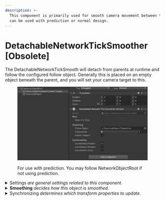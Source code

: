 ```yaml
---
description: >-
  This component is primarily used for smooth camera movement between ticks. It
  can be used with prediction or normal design.
---
```


# DetachableNetworkTickSmoother \[Obsolete]

The DetachableNetworkTickSmooth will detach from parents at runtime and follow the configured follow object. Generally this is placed on an empty object beneath the parent, and you will set your camera target to this.

<figure><img src="../../../.gitbook/assets/image (21).png" alt=""><figcaption><p>For use with prediction. You may follow NetworkObjectRoot if not using prediction.</p></figcaption></figure>

<details>

<summary>Settings <em>are general settings related to this component.</em></summary>

**Attach On Stop** will re-attach this object to it's previous parent when the NetworkObject for this component has completed network stop callbacks.

</details>

<details>

<summary><strong>Smoothing</strong> <em>decides how this object is smoothed.</em></summary>

**Follow Object** is the object to follow. This is typically the graphical object for the same NetworkObject.

**Interpolation** is how long in ticks to smooth over. Depending on your game type and camera settings, typically 1 or 2 works well.

**Enable Teleport** will allow this object to teleport to Follow Object's position after a distance between tick has passed.

* **Teleport Threshold** is shown while teleporting is enabled. If the graphical object's position is this many units away from the actual position, then the graphical object will teleport to the actual position.

</details>

<details>

<summary>Synchronizing <em>determines which transform properties to update.</em></summary>

**Synchronize Position** when true will move this transforms position towards the follow object's.

**Synchronize Rotation** when true will move this transforms rotation towards the follow object's.

**Synchronize Scale** when true will move this transforms scale towards the follow object's.

</details>

